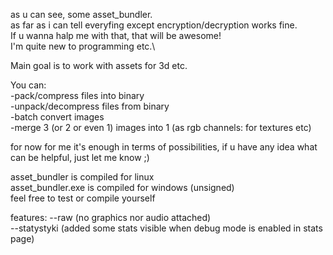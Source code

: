 as u can see, some asset_bundler.\
as far as i can tell everyfing except encryption/decryption works fine.\
If u wanna halp me with that, that will be awesome!\
I'm quite new to programming etc.\


Main goal is to work with assets for 3d etc.


You can:\
-pack/compress files into binary\
-unpack/decompress files from binary\
-batch convert images\
-merge 3 (or 2 or even 1) images into 1 (as rgb channels: for textures etc)

for now for me it's enough in terms of possibilities, if u have any idea what can be helpful, just let me know ;)

asset_bundler is compiled for linux\
asset_bundler.exe is compiled for windows (unsigned)\
feel free to test or compile yourself


features: 
--raw (no graphics nor audio attached)\
--statystyki (added some stats visible when debug mode is enabled in stats page)
